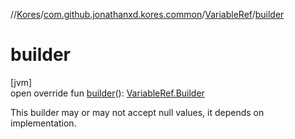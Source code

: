 //[Kores](../../../index.md)/[com.github.jonathanxd.kores.common](../index.md)/[VariableRef](index.md)/[builder](builder.md)

# builder

[jvm]\
open override fun [builder](builder.md)(): [VariableRef.Builder](-builder/index.md)

This builder may or may not accept null values, it depends on implementation.
